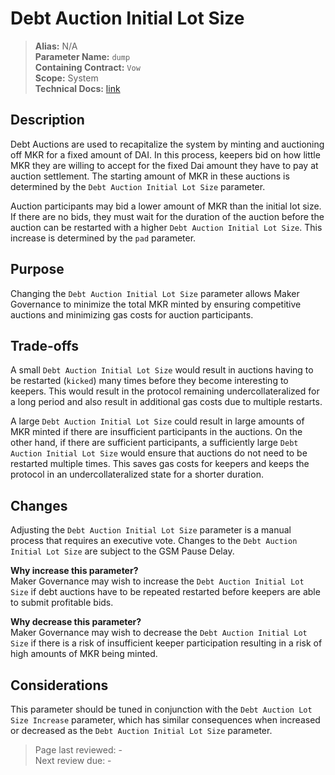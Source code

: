 # Debt Auction Initial Lot Size

>**Alias:** N/A  
>**Parameter Name:** `dump`  
>**Containing Contract:** `Vow`  
>**Scope:** System  
>**Technical Docs:** [link](https://docs.makerdao.com/smart-contract-modules/system-stabilizer-module/vow-detailed-documentation)  


## Description
Debt Auctions are used to recapitalize the system by minting and auctioning off MKR for a fixed amount of DAI. In this process, keepers bid on how little MKR they are willing to accept for the fixed Dai amount they have to pay at auction settlement. The starting amount of MKR in these auctions is determined by the `Debt Auction Initial Lot Size` parameter.

Auction participants may bid a lower amount of MKR than the initial lot size. If there are no bids, they must wait for the duration of the auction before the auction can be restarted with a higher `Debt Auction Initial Lot Size`. This increase is determined by the `pad` parameter. 


## Purpose
Changing the `Debt Auction Initial Lot Size` parameter allows Maker Governance to minimize the total MKR minted by ensuring competitive auctions and minimizing gas costs for auction participants. 


## Trade-offs
A small `Debt Auction Initial Lot Size` would result in auctions having to be restarted (`kicked`) many times before they become interesting to keepers. This would result in the protocol remaining undercollateralized for a long period and also result in additional gas costs due to multiple restarts.
	
A large `Debt Auction Initial Lot Size` could result in large amounts of MKR minted if there are insufficient participants in the auctions. On the other hand, if there are sufficient participants, a sufficiently large `Debt Auction Initial Lot Size` would ensure that auctions do not need to be restarted multiple times. This saves gas costs for keepers and keeps the protocol in an undercollateralized state for a shorter duration.  


## Changes
Adjusting the `Debt Auction Initial Lot Size` parameter is a manual process that requires an executive vote. Changes to the `Debt Auction Initial Lot Size` are subject to the GSM Pause Delay.

**Why increase this parameter?**  
Maker Governance may wish to increase the `Debt Auction Initial Lot Size` if debt auctions have to be repeated restarted before keepers are able to submit profitable bids.

**Why decrease this parameter?**  
Maker Governance may wish to decrease the `Debt Auction Initial Lot Size` if there is a risk of insufficient keeper participation resulting in a risk of high amounts of MKR being minted.

## Considerations
This parameter should be tuned in conjunction with the `Debt Auction Lot Size Increase` parameter, which has similar consequences when increased or decreased as the `Debt Auction Initial Lot Size` parameter.

>Page last reviewed: -  
>Next review due: -  

